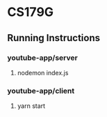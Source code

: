 # CS179G

## Running Instructions

### youtube-app/server

1. nodemon index.js

### youtube-app/client

1. yarn start

